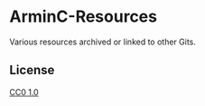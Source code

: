 # ArminC-Resources

Various resources archived or linked to other Gits.

## License
[CC0 1.0](https://tldrlegal.com/license/creative-commons-cc0-1.0-universal)